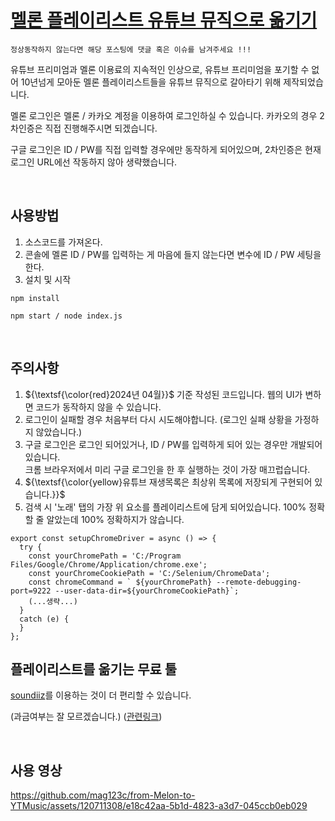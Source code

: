 # [멜론 플레이리스트 유튜브 뮤직으로 옮기기](https://mag1c.tistory.com/506)

`정상동작하지 않는다면 해당 포스팅에 댓글 혹은 이슈를 남겨주세요 !!!`

유튜브 프리미엄과 멜론 이용료의 지속적인 인상으로, 유튜브 프리미엄을 포기할 수 없어 10년넘게 모아둔 멜론 플레이리스트들을 유튜브 뮤직으로 갈아타기 위해 제작되었습니다.

멜론 로그인은 멜론 / 카카오 계정을 이용하여 로그인하실 수 있습니다. 카카오의 경우 2차인증은 직접 진행해주시면 되겠습니다.

구글 로그인은 ID / PW를 직접 입력할 경우에만 동작하게 되어있으며, 2차인증은 현재 로그인 URL에선 작동하지 않아 생략했습니다.

<br />

## 사용방법
1. 소스코드를 가져온다.
2. 콘솔에 멜론 ID / PW를 입력하는 게 마음에 들지 않는다면 변수에 ID / PW 세팅을 한다.
3. 설치 및 시작
```
npm install
```
```
npm start / node index.js
```

<br />

## 주의사항
1. ${\textsf{\color{red}2024년 04월}}$ 기준 작성된 코드입니다. 웹의 UI가 변하면 코드가 동작하지 않을 수 있습니다.
2. 로그인이 실패할 경우 처음부터 다시 시도해야합니다. (로그인 실패 상황을 가정하지 않았습니다.)
3. 구글 로그인은 로그인 되어있거나, ID / PW를 입력하게 되어 있는 경우만 개발되어 있습니다. <br /> 크롬 브라우저에서 미리 구글 로그인을 한 후 실행하는 것이 가장 매끄럽습니다.
4. ${\textsf{\color{yellow}유튜브 재생목록은 최상위 목록에 저장되게 구현되어 있습니다.}}$
5. 검색 시 '노래' 탭의 가장 위 요소를 플레이리스트에 담게 되어있습니다. 100% 정확할 줄 알았는데 100% 정확하지가 않습니다.
```
export const setupChromeDriver = async () => {
  try {  
    const yourChromePath = 'C:/Program Files/Google/Chrome/Application/chrome.exe';
    const yourChromeCookiePath = 'C:/Selenium/ChromeData';
    const chromeCommand = ` ${yourChromePath} --remote-debugging-port=9222 --user-data-dir=${yourChromeCookiePath}`;
    (...생략...)
  }
  catch (e) {
  }
};
```




## 플레이리스트를 옮기는 무료 툴
[soundiiz](https://soundiiz.com/)를 이용하는 것이 더 편리할 수 있습니다.

(과금여부는 잘 모르겠습니다.) ([관련링크](https://earthconquest.tistory.com/429))

<br />

## 사용 영상

https://github.com/mag123c/from-Melon-to-YTMusic/assets/120711308/e18c42aa-5b1d-4823-a3d7-045ccb0eb029

<br />



